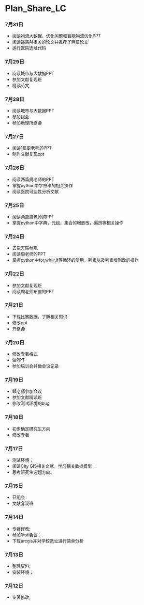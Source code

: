 # Plan_Share_LC
### 7月31日
- 阅读物流大数据、优化问题和智能物流优化PPT
- 阅读遥感AI相关的论文并推荐了两篇论文
- 运行医院选址代码
### 7月29日
- 阅读城市与大数据PPT
- 参加文献复现班
- 精读论文
### 7月28日
- 阅读城市与大数据PPT
- 参加组会
- 参加地理所组会
### 7月27日
- 阅读1篇周老师的PPT
- 制作文献复现ppt
### 7月26日
- 阅读两篇周老师的PPT
- 掌握python中字符串的相关操作
- 阅读医院可达性分析文献
### 7月25日
- 阅读两篇周老师的PPT
- 掌握python中字典，元组，集合的增删改，遍历等相关操作
### 7月24日
- 去空天院参观
- 阅读周老师的PPT
- 掌握python中for,whilr,if等循环的使用，列表以及列表增删改的操作
### 7月22日
- 参加文献复现班
- 阅读周老师布置的PPT
### 7月21日
- 下载比赛数据，了解相关知识
- 修改ppt
- 开组会
### 7月20日
- 修改专著格式
- 做PPT
- 参加培训会并做会议记录
### 7月19日
- 跟老师参加会议
- 参加文献精读班
- 修改测试环境的bug
### 7月18日
- 初步确定研究生方向
- 修改专著
### 7月17日
- 测试环境；
- 阅读City GIS相关文献，学习相关数据模型；
- 思考研究生选题方向。
### 7月15日
- 开组会
- 文献复现班

### 7月14日
- 专著修改;
- 参加学术会议；
- 下载arcgis并对学校选址进行简单分析

### 7月13日
- 整理资料;
- 安装环境；


### 7月12日
- 专著修改;

